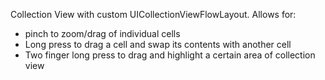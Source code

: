Collection View with custom UICollectionViewFlowLayout. 
Allows for: 
 - pinch to zoom/drag of individual cells
 - Long press to drag a cell and swap its contents with another cell
 - Two finger long press to drag and highlight a certain area of collection view